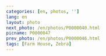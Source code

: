 ```yaml
---
categories: [en, photos, '']
lang: en
layout: photo
next_photo: /en/photos/P0000040.html
picname: P0000047
prev_photo: /en/photos/P0000046.html
tags: [Farm House, Zebra]
---
```

